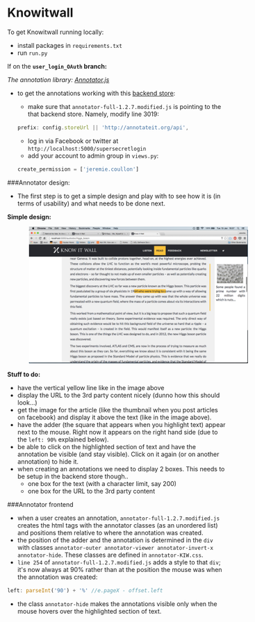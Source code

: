 Knowitwall
==========

To get Knowitwall running locally:

- install packages in `requirements.txt`
- run `run.py`

If on the **`user_login_OAuth` branch:**

*The annotation library: [Annotator.js](http://annotatorjs.org/)*

- to get the annotations working with this [backend store](http://annotateit.org/):
  - make sure that `annotator-full-1.2.7.modified.js` is pointing to the that backend store. Namely, modify line 3019:

  ```javascript
  prefix: config.storeUrl || 'http://annotateit.org/api',
  ```
  - log in via Facebook or twitter at `http://localhost:5000/supersecretlogin`
  - add your account to admin group in `views.py`:

  ```python
  create_permission = ['jeremie.coullon']
  ```

###Annotator design:

- The first step is to get a simple design and play with to see how it is (in terms of usability) and what needs to be done next.

**Simple design:**

<img src="knowitwall_annotation_1.png"  style="width:700px; margin-left:10%; margin-right:10%" ></img>


**Stuff to do:**
- have the vertical yellow line like in the image above
- display the URL to the 3rd party content nicely (dunno how this should look...)
- get the image for the article (like the thumbnail when you post articles on facebook) and display it above the text (like in the image above).
- have the adder (the square that appears when you highlight text) appear next to the mouse. Right now it appears on the right hand side (due to the `left: 90%` explained below).
- be able to click on the highlighted section of text and have the annotation be visible (and stay visible). Click on it again (or on another annotation) to hide it.
- when creating an annotations we need to display 2 boxes. This needs to be setup in the backend store though..
  - one box for the text (with a character limit, say 200)
  - one box for the URL to the 3rd party content


###Annotator frontend

- when a user creates an annotation, `annotator-full-1.2.7.modified.js` creates the html tags with the annotator classes (as an unordered list) and positions them relative to where the annotation was created.
- the position of the adder and the annotation is determined in the `div` with classes `annotator-outer annotator-viewer annotator-invert-x annotator-hide`. These classes are defined in `annotator-KIW.css`.
- `line 254` of `annotator-full-1.2.7.modified.js` adds a style to that `div`; it's now always at 90% rather than at the position the mouse was when the annotation was created:
```javascript
left: parseInt('90') + '%' //e.pageX - offset.left
```
- the class `annotator-hide` makes the annotations visible only when the mouse hovers over the highlighted section of text.
